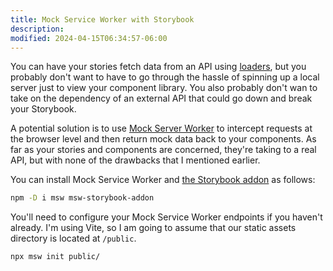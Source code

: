 ```yaml
---
title: Mock Service Worker with Storybook
description:
modified: 2024-04-15T06:34:57-06:00
---
```


You can have your stories fetch data from an API using [loaders](loaders.md), but you probably don't want to have to go through the hassle of spinning up a local server just to view your component library. You also probably don't wan to take on the dependency of an external API that could go down and break your Storybook.

A potential solution is to use [Mock Server Worker](https://mswjs.io/) to intercept requests at the browser level and then return mock data back to your components. As far as your stories and components are concerned, they're taking to a real API, but with none of the drawbacks that I mentioned earlier.

You can install Mock Service Worker and [the Storybook addon](https://storybook.js.org/addons/msw-storybook-addon/) as follows:

```sh
npm -D i msw msw-storybook-addon
```

You'll need to configure your Mock Service Worker endpoints if you haven't already. I'm using Vite, so I am going to assume that our static assets directory is located at `/public`.

```sh
npx msw init public/
```
